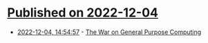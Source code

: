 # [Published on 2022-12-04](index.md)

* [2022-12-04, 14:54:57](https://news.ycombinator.com/item?id=33854184) - [The War on General Purpose Computing](https://csclub.uwaterloo.ca/resources/tech-talks/cory-doctorow-the-war-on-general-purpose-computing/)
